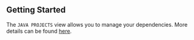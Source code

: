 ## Getting Started
The `JAVA PROJECTS` view allows you to manage your dependencies. More details can be found [here](https://github.com/microsoft/vscode-java-dependency#manage-dependencies).
